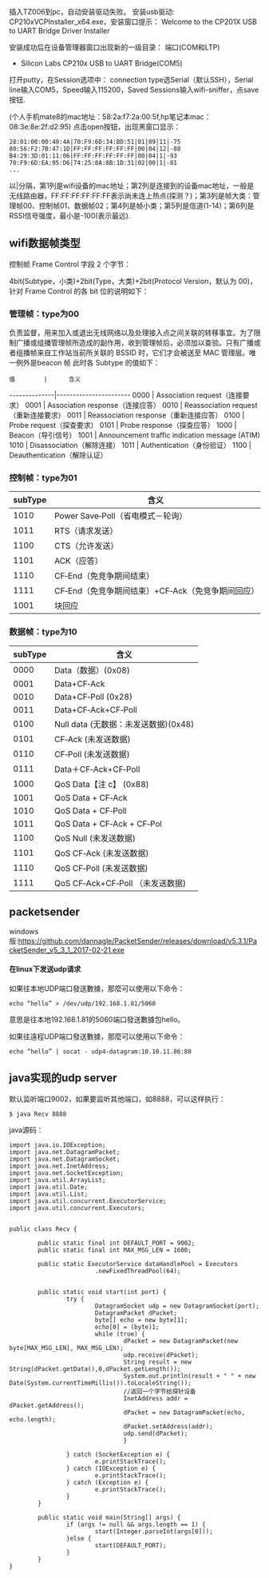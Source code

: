 插入TZ006到pc，自动安装驱动失败。
安装usb驱动:
CP210xVCPInstaller_x64.exe，安装窗口提示：
Welcome to the CP201X USB to UART Bridge Driver Installer

安装成功后在设备管理器窗口出现新的一级目录：
端口(COM和LTP)
  - Silicon Labs CP210x USB to UART Bridge(COM5)

打开putty，在Session选项中：
connection type选Serial（默认SSH），Serial line输入COM5，Speed输入115200，Saved Sessions输入wifi-sniffer，点save按钮.

(个人手机mate8的mac地址：58:2a:f7:2a:00:5f,hp笔记本mac：08:3e:8e:2f:d2:95)
点击open按钮，出现黑窗口显示：
```
28:01:00:00:40:4A|70:F9:6D:34:BD:51|01|09|11|-75
80:56:F2:7B:47:1D|FF:FF:FF:FF:FF:FF|00|04|12|-88
B4:29:3D:01:11:06|FF:FF:FF:FF:FF:FF|00|04|1|-93
70:F9:6D:EA:95:D6|74:25:8A:8B:1D:31|02|00|1|-81
...
```
以|分隔，第1列是wifi设备的mac地址；第2列是连接到的设备mac地址，一般是无线路由器，FF:FF:FF:FF:FF:FF表示尚未连上热点(探测？)；第3列是帧大类：管理帧00、控制帧01、数据帧02；第4列是帧小类；第5列是信道(1-14)；第6列是RSSI信号强度，最小是-100(表示最远).

## wifi数据帧类型

控制帧 Frame Control 字段 2 个字节：

4bit(Subtype，小类)+2bit(Type，大类)+2bit(Protocol Version，默认为 00)，针对 Frame Control 的各 bit 位的说明如下：

### 管理帧：type为00
负责监督，用来加入或退出无线网络以及处理接入点之间关联的转移事宜。为了限制广播或组播管理帧所造成的副作用，收到管理帧后，必须加以查验。只有广播或者组播帧来自工作站当前所关联的 BSSID 时，它们才会被送至 MAC 管理层。唯一例外是beacon 帧
此时各 Subtype 的值如下：  

    值        |      含义
--------------|-----------------------
    0000      |     Association request（连接要求）
    0001      |     Association response（连接应答）
    0010      |     Reassociation request（重新连接要求）
    0011      |     Reassociation response（重新连接应答）
    0100      |     Probe request（探查要求）
    0101      |     Probe response（探查应答）
    1000      |     Beacon（导引信号）
    1001      |     Announcement  traffic  indication  message (ATIM)    
    1010      |     Disassociation（解除连接）
    1011      |     Authentication（身份验证）
    1100      |     Deauthentication（解除认证）

### 控制帧：type为01
   
   subType       |          含义
-----------------|--------------------------
   1010          |         Power Save‐Poll（省电模式－轮询）
   1011          |         RTS（请求发送）
   1100          |         CTS（允许发送）
   1101          |         ACK（应答）
   1110          |         CF‐End（免竞争期间结束）
   1111          |         CF‐End（免竞争期间结束）+CF‐Ack（免竞争期间回应）
   1001          |         块回应


### 数据帧：type为10
subType       |          含义
--------------|---------------------------
0000          |          Data（数据）(0x08)
0001          |          Data+CF‐Ack
0010          |          Data+CF‐Poll (0x28)
0011          |          Data+CF‐Ack+CF‐Poll
0100          |          Null data (无数据：未发送数据)(0x48)
0101          |          CF‐Ack (未发送数据)
0110          |          CF‐Poll (未发送数据)
0111          |          Data＋CF‐Ack+CF‐Poll
1000          |          QoS Data【注 c】 (0x88)
1001          |          QoS Data + CF‐Ack
1010          |          QoS Data + CF‐Poll
1011          |          QoS Data + CF‐Ack + CF‐Pol
1100          |          QoS Null (未发送数据)
1101          |          QoS CF‐Ack (未发送数据)
1110          |          QoS CF‐Poll (未发送数据)
1111          |          QoS CF‐Ack+CF‐Poll （未发送数据)

## packetsender
windows版:https://github.com/dannagle/PacketSender/releases/download/v5.3.1/PacketSender_v5_3_1_2017-02-21.exe

#### 在linux下发送udp请求
如果往本地UDP端口發送數據，那麼可以使用以下命令：
```
echo “hello” > /dev/udp/192.168.1.81/5060
```
意思是往本地192.168.1.81的5060端口發送數據包hello。

如果往遠程UDP端口發送數據，那麼可以使用以下命令：
```
echo “hello” | socat - udp4-datagram:10.10.11.86:80
```
## java实现的udp server
默认监听端口9002，如果要监听其他端口，如8888，可以这样执行：
```
$ java Recv 8888
```
java源码：
```
import java.io.IOException;
import java.net.DatagramPacket;
import java.net.DatagramSocket;
import java.net.InetAddress;
import java.net.SocketException;
import java.util.ArrayList;
import java.util.Date;
import java.util.List;
import java.util.concurrent.ExecutorService;
import java.util.concurrent.Executors;


public class Recv {

        public static final int DEFAULT_PORT = 9002;
        public static final int MAX_MSG_LEN = 1600;

        public static ExecutorService dataHandlePool = Executors
                        .newFixedThreadPool(64);


        public static void start(int port) {
                try {
                        DatagramSocket udp = new DatagramSocket(port);
                        DatagramPacket dPacket;
                        byte[] echo = new byte[1];
                        echo[0] = (byte)1;
                        while (true) {
                                dPacket = new DatagramPacket(new byte[MAX_MSG_LEN], MAX_MSG_LEN);
                                udp.receive(dPacket);
                                String result = new String(dPacket.getData(),0,dPacket.getLength());
                                System.out.println(result + " " + new Date(System.currentTimeMillis()).toLocaleString());
                                //返回一个字节给探针设备
                                InetAddress addr = dPacket.getAddress();
                                dPacket = new DatagramPacket(echo, echo.length);
                                dPacket.setAddress(addr);
                                udp.send(dPacket);
                                }

                } catch (SocketException e) {
                        e.printStackTrace();
                } catch (IOException e) {
                        e.printStackTrace();
                } catch (Exception e) {
                        e.printStackTrace();
                }
        }

        public static void main(String[] args) {
                if (args != null && args.length == 1) {
                        start(Integer.parseInt(args[0]));
                }else {
                        start(DEFAULT_PORT);
                }
        }
}                                        
```